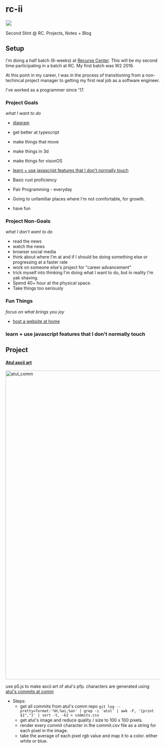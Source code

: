 # rc-ii

<!-- Get Your Badge Here -->
<!-- https://github.com/barakchamo/rc-badges -->
<!-- href is from rc scout: https://www.recurse.com/settings/scout -->
<!-- rc scout is an internal tool that helps rc log and track metrics on how users found your project / link + link to recurse.com -->
<!-- https://github.com/recursecenter/wiki/wiki/RC-Scout -->
<!--
The only two events Scout logs are script loads and link clicks, both on a per-token basis. For each event, the user data we record is limited to:

IP address
referrer, if any
Scout token, if one is present in the query string
user agent
RC unique ID, if the user is a Recurser and logged in to recurse.com
With this info, we can also tie your links to browsing sessions on recurse.com, and know with some certainty if a person you referred eventually submits an RC application.

Scout doesn't set tracking cookies or parse any of your site's content.
 -->
 <!-- or just click: https://www.recurse.com -->

<a href="https://www.recurse.com/?t=52b00143745a218ef86c10cc5dc24f55" title='Made with love at the Recurse Center'><img src='https://cloud.githubusercontent.com/assets/2883345/11325206/336ea5f4-9150-11e5-9e90-d86ad31993d8.png' height='20px'/></a>

Second Stint @ RC. Projects, Notes + Blog

## Setup

I'm doing a half batch (6-weeks) at [Recurse Center](http://www.recurse.com). This will be my second time participating in a batch at RC. My first batch was W2 2016.

At this point in my career, I was in the process of transitioning from a non-techincal project manager to getting my first real job as a software engineer.

I've worked as a programmer since '17.

### Project Goals

_what I want to do_

- [diagram](https://excalidraw.com/#json=UWEFTKtf-X-ZwK_Vyw2sY,7h5j45wiICrAEhtdCSkltQ)
- get better at typescript
- make things that move
- make things in 3d
- make things for visonOS
- [learn + use javascript features that I don't normally touch](#learn--use-javascript-features-that-i-dont-normally-touch)
- Basic rust proficiency

- Pair Programming - everyday
- Going to unfamiliar places where I'm not comfortable, for growth.
- have fun

### Project Non-Goals

_what I don't want to do_

- read the news
- watch the news
- browser social media
- think about where I'm at and if I should be doing something else or progressing at a faster rate
- work on someone else's project for "career advancement"
- trick myself into thinking I'm doing what I want to do, but in reality I'm yak shaving.
- Spend 40+ hour at the physical space.
- Take things too seriously

### Fun Things

_focus on what brings you joy_

- [host a website at home](https://github.com/iffybooks/host-a-website-at-home)

### learn + use javascript features that I don't normally touch

## Project

#### [Atul ascii art](./typescript/atul-vite-art/)

<img width="1006" alt="atul_comm" src="https://github.com/benschac/rc-ii/assets/2502947/790f33e1-8466-4e25-b98e-46ec53aec8c5">

use p5.js to make ascii art of atul's pfp. characters are generated using [atul's commits at comm](https://github.com/CommE2E/comm/commits?author=atulsmadhugiri)

- Steps:
  - get all commits from atul's comm repo `git log --pretty=format:'%H,%ai,%an' | grep -i 'atul' | awk -F, '{print $1","}' | sort -t, -k2 > commits.csv`
  - get atul's image and reduce quality / size to 100 x 100 pixels.
  - render every commit character in the commit.csv file as a string for each pixel in the image.
  - take the average of each pixel rgb value and map it to a color. either white or blue.
